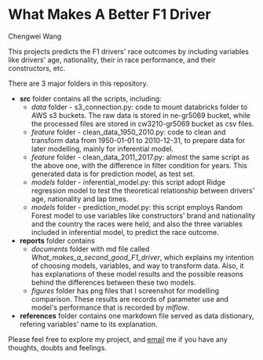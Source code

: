 # What Makes A Better F1 Driver
Chengwei Wang

This projects predicts the F1 drivers' race outcomes by including variables like drivers' age, nationality, their in race performance, and their constructors, etc. 

There are 3 major folders in this repository. 

- **src** folder contains all the scripts, including:
  - *data* folder - s3_connection.py: code to mount databricks folder to AWS s3 buckets. The raw data is stored in ne-gr5069 bucket, while the processed files are stored in cw3210-gr5069 bucket as csv files. 
  - *feature* folder - clean_data_1950_2010.py: code to clean and transform data from 1950-01-01 to 2010-12-31, to prepare data for later modelling, mainly for inferential model. 
  - *feature* folder - clean_data_2011_2017.py: almost the same script as the above one, with the difference in filter condition for years. This generated data is for prediction model, as test set. 
  - *models* folder - inferential_model.py: this script adopt Ridge regression model to test the theoretical relationship between drivers' age, nationality and lap times. 
  - *models* folder - prediction_model.py: this script employs Random Forest model to use variables like constructors' brand and nationality and the country the races were held, and also the three variables included in inferential model, to predict the race outcome.
- **reports** folder contains
  - *documents* folder with md file called *What_makes_a_second_good_F1_driver*, which explains my intention of choosing models, variables, and way to transform data. Also, it has explanations of these model results and the possible reasons behind the differences between these two models. 
  - *figures* folder has png files that I screenshot for modelling comparison. These results are records of parameter use and model's performance that is recorded by *mlflow*. 
- **references** folder contains one markdown file served as data distionary, refering variables' name to its explanation. 

Please feel free to explore my project, and [email](mailto:cw3210@columbia.edu) me if you have any thoughts, doubts and feelings. 

